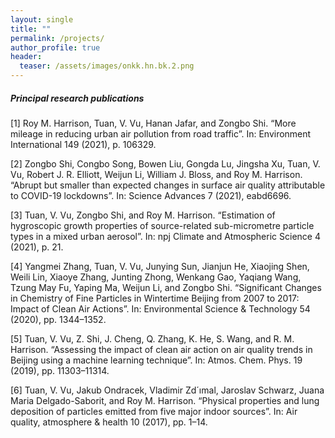 ```yaml
---
layout: single
title: ""
permalink: /projects/
author_profile: true
header:
  teaser: /assets/images/onkk.hn.bk.2.png
---
```



##### Principal research publications

[1] Roy M. Harrison, Tuan, V. Vu, Hanan Jafar, and Zongbo Shi. “More mileage in reducing urban air pollution from
road traffic”. In: Environment International 149 (2021), p. 106329.

[2] Zongbo Shi, Congbo Song, Bowen Liu, Gongda Lu, Jingsha Xu, Tuan, V. Vu, Robert J. R. Elliott, Weijun Li,
William J. Bloss, and Roy M. Harrison. “Abrupt but smaller than expected changes in surface air quality attributable
to COVID-19 lockdowns”. In: Science Advances 7 (2021), eabd6696.

[3] Tuan, V. Vu, Zongbo Shi, and Roy M. Harrison. “Estimation of hygroscopic growth properties of source-related
sub-micrometre particle types in a mixed urban aerosol”. In: npj Climate and Atmospheric Science 4 (2021), p. 21.

[4] Yangmei Zhang, Tuan, V. Vu, Junying Sun, Jianjun He, Xiaojing Shen, Weili Lin, Xiaoye Zhang, Junting Zhong,
Wenkang Gao, Yaqiang Wang, Tzung May Fu, Yaping Ma, Weijun Li, and Zongbo Shi. “Significant Changes in Chemistry
of Fine Particles in Wintertime Beijing from 2007 to 2017: Impact of Clean Air Actions”. In: Environmental
Science & Technology 54 (2020), pp. 1344–1352.

[5] Tuan, V. Vu, Z. Shi, J. Cheng, Q. Zhang, K. He, S. Wang, and R. M. Harrison. “Assessing the impact of clean
air action on air quality trends in Beijing using a machine learning technique”. In: Atmos. Chem. Phys. 19 (2019),
pp. 11303–11314.

[6] Tuan, V. Vu, Jakub Ondracek, Vladimir Zd´ımal, Jaroslav Schwarz, Juana Maria Delgado-Saborit, and Roy M.
Harrison. “Physical properties and lung deposition of particles emitted from five major indoor sources”. In: Air quality, atmosphere & health 10 (2017), pp. 1–14.

